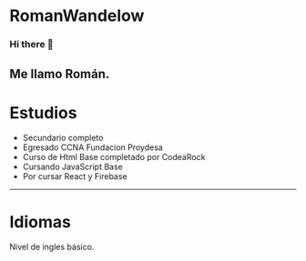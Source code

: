 # RomanWandelow

### Hi there 👋
Me llamo Román.
----------------------------------------------------------------------------
# Estudios 
* Secundario completo 
* Egresado CCNA Fundacion Proydesa
* Curso de Html Base completado por CodeaRock 
* Cursando JavaScript Base 
* Por cursar React y Firebase


--------------------------------------------------------------------------
# Idiomas
Nivel de ingles básico.
 
